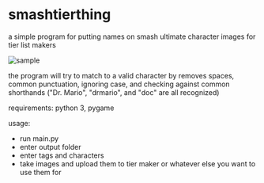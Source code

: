 # smashtierthing

a simple program for putting names on smash ultimate character images for tier list makers

![sample](https://user-images.githubusercontent.com/71661150/123502804-43c70480-d60c-11eb-8ada-670b74b98648.png)

the program will try to match to a valid character by removes spaces, common punctuation, ignoring case, and checking against common shorthands ("Dr. Mario", "drmario", and "doc" are all recognized) 

requirements:
python 3, pygame

usage:
- run main.py
- enter output folder
- enter tags and characters
- take images and upload them to tier maker or whatever else you want to use them for
